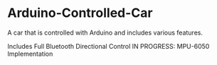 # Arduino-Controlled-Car
A car that is controlled with Arduino and includes various features.

Includes Full Bluetooth Directional Control
IN PROGRESS: MPU-6050 Implementation
